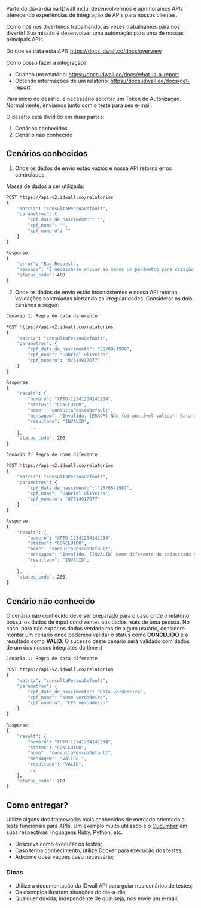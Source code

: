 Parte do dia-a-dia na IDwall inclui desenvolvermos e aprimoramos *APIs* oferecendo experiências de integração de APIs para nossos clientes.

Como nós nos divertimos trabalhando, às vezes trabalhamos para nos divertir! Sua missão é desenvolver uma automação para uma de nossas principais APIs. 

Do que se trata esta API? https://docs.idwall.co/docs/overview

Como posso fazer a integração? 
- Criando um relatório: https://docs.idwall.co/docs/what-is-a-report
- Obtendo informações de um relatório: https://docs.idwall.co/docs/get-report

Para início do desafio, é necessário solicitar um Token de Autorização. Normalmente, enviamos junto com o teste para seu e-mail.

O desafio está dividido em duas partes:
1. Cenários conhecidos
2. Cenário não conhecido

## Cenários conhecidos
1. Onde os dados de envio estão vazios e nossa API retorna erros controlados.

Massa de dados a ser utilizada:
```bash
POST https://api-v2.idwall.co/relatorios
{
    "matriz": "consultaPessoaDefault",
    "parametros": {
        "cpf_data_de_nascimento": "",
        "cpf_nome": "",
        "cpf_numero": ""
    }
}

Response: 
{
    "error": "Bad Request",
    "message": "É necessário enviar ao menos um parâmetro para criação do relatório.",
    "status_code": 400
}
```

2. Onde os dados de envio estão inconsistentes e nossa API retorna validações controladas alertando as irregularidades. Considerar os dois cenários a seguir:

```bash
Cenário 1: Regra de data diferente

POST https://api-v2.idwall.co/relatorios
{
    "matriz": "consultaPessoaDefault",
    "parametros": {
        "cpf_data_de_nascimento": "28/09/1988",
        "cpf_nome": "Gabriel Oliveira",
        "cpf_numero": "07614917677"
    }
}

Response: 
{
    "result": {
        "numero": "XPTO-12341234141234",
        "status": "CONCLUIDO",
        "nome": "consultaPessoaDefault",
        "mensagem": "Inválido. [ERROR] Não foi possível validar: Data de nascimento informada está divergente da constante na base de dados da Secretaria da Receita Federal do Brasil.",
        "resultado": "INVALID",
        ...
    },
    "status_code": 200
}
```
```bash
Cenário 2: Regra de nome diferente

POST https://api-v2.idwall.co/relatorios
{
    "matriz": "consultaPessoaDefault",
    "parametros": {
        "cpf_data_de_nascimento": "25/05/1987",
        "cpf_nome": "Gabriel Oliveira",
        "cpf_numero": "07614917677"
    }
}

Response:
{
    "result": {
        "numero": "XPTO-12341234141234",
        "status": "CONCLUIDO",
        "nome": "consultaPessoaDefault",
        "mensagem": "Inválido. [INVALID] Nome diferente do cadastrado na Receita Federal.",
        "resultado": "INVALID",
        ...
    },
    "status_code": 200
}
```

## Cenário não conhecido
O cenário não conhecido deve ser preparado para o caso onde o relatório possui os dados de input condizentes aos dados reais de uma pessoa. No caso, para não expor os dados verdadeiros de algum usuário, considere montar um cenário onde podemos validar o status como **CONCLUIDO** e o resultado como **VALID**. O sucesso deste cenário será validado com dados de um dos nossos integrates do time :)

```bash
Cenário 1: Regra de data diferente

POST https://api-v2.idwall.co/relatorios
{
    "matriz": "consultaPessoaDefault",
    "parametros": {
        "cpf_data_de_nascimento": "Data verdadeira",
        "cpf_nome": "Nome verdadeiro",
        "cpf_numero": "CPF verdadeiro"
    }
}

Response: 
{
    "result": {
        "numero": "XPTO-12341234141234",
        "status": "CONCLUIDO",
        "nome": "consultaPessoaDefault",
        "mensagem": "Válido.",
        "resultado": "VALID",
        ...
    },
    "status_code": 200
}
```

## Como entregar?
Utilize alguns dos frameworks mais conhecidos de mercado orientado a tests funcionais para APIs. Um exemplo muito utilizado é o [Cucumber](https://cucumber.io) em suas respectivas linguagens Ruby, Python, etc.

- Descreva como executar os testes;
- Caso tenha conhecimento, utilize Docker para execução dos testes;
- Adicione observações caso necessário;

### Dicas
 - Utilize a documentação da IDwall API para guiar nos cenários de testes;
 - Os exemplos ilustram situações do dia-a-dia;
 - Qualquer dúvida, independênte de qual seja, nos envie um e-mail;
